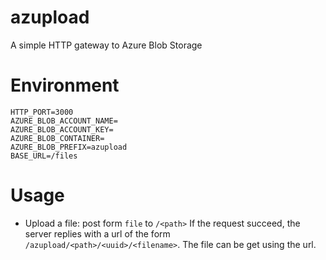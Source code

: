 # azupload
A simple HTTP gateway to Azure Blob Storage


# Environment
```env
HTTP_PORT=3000
AZURE_BLOB_ACCOUNT_NAME=
AZURE_BLOB_ACCOUNT_KEY=
AZURE_BLOB_CONTAINER=
AZURE_BLOB_PREFIX=azupload
BASE_URL=/files
```
# Usage
- Upload a file: post form `file` to `/<path>` 
If the request succeed, the server replies with a url of the form `/azupload/<path>/<uuid>/<filename>`.
The file can be get using the url.
